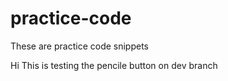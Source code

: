# practice-code
These are practice code snippets

Hi 
This is testing the pencile button on dev branch
